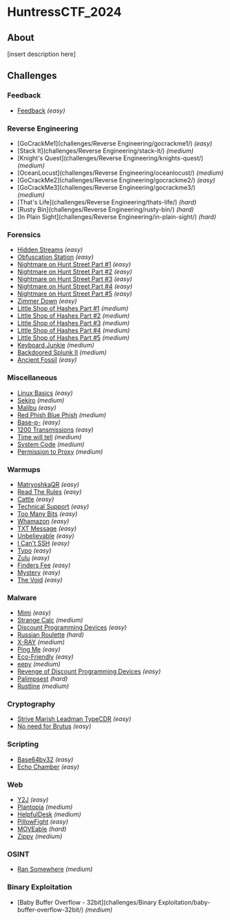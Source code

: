 # HuntressCTF_2024

## About

[insert description here]

## Challenges

### Feedback

* [Feedback](challenges/Feedback/feedback/) <em>(easy)</em>
### Reverse Engineering

* [GoCrackMe1](challenges/Reverse Engineering/gocrackme1/) <em>(easy)</em>
* [Stack It](challenges/Reverse Engineering/stack-it/) <em>(medium)</em>
* [Knight's Quest](challenges/Reverse Engineering/knights-quest/) <em>(medium)</em>
* [OceanLocust](challenges/Reverse Engineering/oceanlocust/) <em>(medium)</em>
* [GoCrackMe2](challenges/Reverse Engineering/gocrackme2/) <em>(easy)</em>
* [GoCrackMe3](challenges/Reverse Engineering/gocrackme3/) <em>(medium)</em>
* [That's Life](challenges/Reverse Engineering/thats-life/) <em>(hard)</em>
* [Rusty Bin](challenges/Reverse Engineering/rusty-bin/) <em>(hard)</em>
* [In Plain Sight](challenges/Reverse Engineering/in-plain-sight/) <em>(hard)</em>
### Forensics

* [Hidden Streams](challenges/Forensics/hidden-streams/) <em>(easy)</em>
* [Obfuscation Station](challenges/Forensics/obfuscation-station/) <em>(easy)</em>
* [Nightmare on Hunt Street Part #1](challenges/Forensics/nightmare-on-hunt-street-part-1/) <em>(easy)</em>
* [Nightmare on Hunt Street Part #2](challenges/Forensics/nightmare-on-hunt-street-part-2/) <em>(easy)</em>
* [Nightmare on Hunt Street Part #3](challenges/Forensics/nightmare-on-hunt-street-part-3/) <em>(easy)</em>
* [Nightmare on Hunt Street Part #4](challenges/Forensics/nightmare-on-hunt-street-part-4/) <em>(easy)</em>
* [Nightmare on Hunt Street Part #5](challenges/Forensics/nightmare-on-hunt-street-part-5/) <em>(easy)</em>
* [Zimmer Down](challenges/Forensics/zimmer-down/) <em>(easy)</em>
* [Little Shop of Hashes Part #1](challenges/Forensics/little-shop-of-hashes-part-1/) <em>(medium)</em>
* [Little Shop of Hashes Part #2](challenges/Forensics/little-shop-of-hashes-part-2/) <em>(medium)</em>
* [Little Shop of Hashes Part #3](challenges/Forensics/little-shop-of-hashes-part-3/) <em>(medium)</em>
* [Little Shop of Hashes Part #4](challenges/Forensics/little-shop-of-hashes-part-4/) <em>(medium)</em>
* [Little Shop of Hashes Part #5](challenges/Forensics/little-shop-of-hashes-part-5/) <em>(medium)</em>
* [Keyboard Junkie](challenges/Forensics/keyboard-junkie/) <em>(medium)</em>
* [Backdoored Splunk II](challenges/Forensics/backdoored-splunk-ii/) <em>(medium)</em>
* [Ancient Fossil](challenges/Forensics/ancient-fossil/) <em>(easy)</em>
### Miscellaneous

* [Linux Basics](challenges/Miscellaneous/linux-basics/) <em>(easy)</em>
* [Sekiro](challenges/Miscellaneous/sekiro/) <em>(medium)</em>
* [Malibu](challenges/Miscellaneous/malibu/) <em>(easy)</em>
* [Red Phish Blue Phish](challenges/Miscellaneous/red-phish-blue-phish/) <em>(medium)</em>
* [Base-p-](challenges/Miscellaneous/base-p/) <em>(easy)</em>
* [1200 Transmissions](challenges/Miscellaneous/1200-transmissions/) <em>(easy)</em>
* [Time will tell](challenges/Miscellaneous/time-will-tell/) <em>(medium)</em>
* [System Code](challenges/Miscellaneous/system-code/) <em>(medium)</em>
* [Permission to Proxy](challenges/Miscellaneous/permission-to-proxy/) <em>(medium)</em>
### Warmups

* [MatryoshkaQR](challenges/Warmups/matryoshkaqr/) <em>(easy)</em>
* [Read The Rules](challenges/Warmups/read-the-rules/) <em>(easy)</em>
* [Cattle](challenges/Warmups/cattle/) <em>(easy)</em>
* [Technical Support](challenges/Warmups/technical-support/) <em>(easy)</em>
* [Too Many Bits](challenges/Warmups/too-many-bits/) <em>(easy)</em>
* [Whamazon](challenges/Warmups/whamazon/) <em>(easy)</em>
* [TXT Message](challenges/Warmups/txt-message/) <em>(easy)</em>
* [Unbelievable](challenges/Warmups/unbelievable/) <em>(easy)</em>
* [I Can't SSH](challenges/Warmups/i-cant-ssh/) <em>(easy)</em>
* [Typo](challenges/Warmups/typo/) <em>(easy)</em>
* [Zulu](challenges/Warmups/zulu/) <em>(easy)</em>
* [Finders Fee](challenges/Warmups/finders-fee/) <em>(easy)</em>
* [Mystery](challenges/Warmups/mystery/) <em>(easy)</em>
* [The Void](challenges/Warmups/the-void/) <em>(easy)</em>
### Malware

* [Mimi](challenges/Malware/mimi/) <em>(easy)</em>
* [Strange Calc](challenges/Malware/strange-calc/) <em>(medium)</em>
* [Discount Programming Devices](challenges/Malware/discount-programming-devices/) <em>(easy)</em>
* [Russian Roulette](challenges/Malware/russian-roulette/) <em>(hard)</em>
* [X-RAY](challenges/Malware/x-ray/) <em>(medium)</em>
* [Ping Me](challenges/Malware/ping-me/) <em>(easy)</em>
* [Eco-Friendly](challenges/Malware/eco-friendly/) <em>(easy)</em>
* [eepy](challenges/Malware/eepy/) <em>(medium)</em>
* [Revenge of Discount Programming Devices](challenges/Malware/revenge-of-discount-programming-devices/) <em>(easy)</em>
* [Palimpsest](challenges/Malware/palimpsest/) <em>(hard)</em>
* [Rustline](challenges/Malware/rustline/) <em>(medium)</em>
### Cryptography

* [Strive Marish Leadman TypeCDR](challenges/Cryptography/strive-marish-leadman-typecdr/) <em>(easy)</em>
* [No need for Brutus](challenges/Cryptography/no-need-for-brutus/) <em>(easy)</em>
### Scripting

* [Base64by32](challenges/Scripting/base64by32/) <em>(easy)</em>
* [Echo Chamber](challenges/Scripting/echo-chamber/) <em>(easy)</em>
### Web

* [Y2J](challenges/Web/y2j/) <em>(easy)</em>
* [Plantopia](challenges/Web/plantopia/) <em>(medium)</em>
* [HelpfulDesk](challenges/Web/helpfuldesk/) <em>(medium)</em>
* [PillowFight](challenges/Web/pillowfight/) <em>(easy)</em>
* [MOVEable](challenges/Web/moveable/) <em>(hard)</em>
* [Zippy](challenges/Web/zippy/) <em>(medium)</em>
### OSINT

* [Ran Somewhere](challenges/OSINT/ran-somewhere/) <em>(medium)</em>
### Binary Exploitation

* [Baby Buffer Overflow - 32bit](challenges/Binary Exploitation/baby-buffer-overflow-32bit/) <em>(medium)</em>
